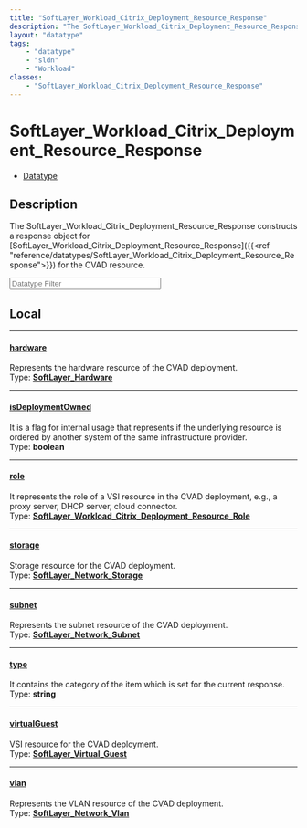 ```yaml
---
title: "SoftLayer_Workload_Citrix_Deployment_Resource_Response"
description: "The SoftLayer_Workload_Citrix_Deployment_Resource_Response constructs a response object for [SoftLayer_Workload_Citrix_D... "
layout: "datatype"
tags:
    - "datatype"
    - "sldn"
    - "Workload"
classes:
    - "SoftLayer_Workload_Citrix_Deployment_Resource_Response"
---
```


# SoftLayer_Workload_Citrix_Deployment_Resource_Response
<div id='service-datatype'>
    <ul id='sldn-reference-tabs'>
        <li id='datatype'> <a href='/reference/datatypes/SoftLayer_Workload_Citrix_Deployment_Resource_Response' >Datatype</a></li>
    </ul>
</div>

## Description 


The SoftLayer_Workload_Citrix_Deployment_Resource_Response constructs a response object for [SoftLayer_Workload_Citrix_Deployment_Resource_Response]({{<ref "reference/datatypes/SoftLayer_Workload_Citrix_Deployment_Resource_Response">}}) for the CVAD resource. 





<!-- Filer BEGIN -->
<div class="view-filters">
        <div class="clearfix">
            <div class="search-input-box">
                <input placeholder="Datatype Filter" onkeyup="titleSearch(inputId='prop-input', divId='properties', elementClass='prop-row')" 
                    type="text" id="prop-input" value="" size="30" maxlength="128" class="form-text">
            </div>
        </div>
</div>
<!-- Filer END -->

<div id="properties" class="content">
<div id="localProperties" class="prop-content" >

## Local
<div class="prop-row">

-----
[hardware]: #hardware
#### [hardware]
Represents the hardware resource of the CVAD deployment.  
<span class="type-label">Type: </span>**<a href='/reference/datatypes/SoftLayer_Hardware'>SoftLayer_Hardware </a>**  



</div>
<div class="prop-row">

-----
[isDeploymentOwned]: #isdeploymentowned
#### [isDeploymentOwned]
It is a flag for internal usage that represents if the underlying resource is ordered by another system of the same infrastructure provider.   
<span class="type-label">Type: </span>**boolean**  



</div>
<div class="prop-row">

-----
[role]: #role
#### [role]
It represents the role of a VSI resource in the CVAD deployment, e.g., a proxy server, DHCP server, cloud connector.   
<span class="type-label">Type: </span>**<a href='/reference/datatypes/SoftLayer_Workload_Citrix_Deployment_Resource_Role'>SoftLayer_Workload_Citrix_Deployment_Resource_Role </a>**  



</div>
<div class="prop-row">

-----
[storage]: #storage
#### [storage]
Storage resource for the CVAD deployment.  
<span class="type-label">Type: </span>**<a href='/reference/datatypes/SoftLayer_Network_Storage'>SoftLayer_Network_Storage </a>**  



</div>
<div class="prop-row">

-----
[subnet]: #subnet
#### [subnet]
Represents the subnet resource of the CVAD deployment.  
<span class="type-label">Type: </span>**<a href='/reference/datatypes/SoftLayer_Network_Subnet'>SoftLayer_Network_Subnet </a>**  



</div>
<div class="prop-row">

-----
[type]: #type
#### [type]
It contains the category of the item which is set for the current response.   
<span class="type-label">Type: </span>**string**  



</div>
<div class="prop-row">

-----
[virtualGuest]: #virtualguest
#### [virtualGuest]
VSI resource for the CVAD deployment.  
<span class="type-label">Type: </span>**<a href='/reference/datatypes/SoftLayer_Virtual_Guest'>SoftLayer_Virtual_Guest </a>**  



</div>
<div class="prop-row">

-----
[vlan]: #vlan
#### [vlan]
Represents the VLAN resource of the CVAD deployment.  
<span class="type-label">Type: </span>**<a href='/reference/datatypes/SoftLayer_Network_Vlan'>SoftLayer_Network_Vlan </a>**  



</div>
</div>
<!-- LOCAL PROPERTY END -->

</div>


